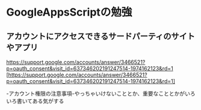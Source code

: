 # GoogleAppsScriptの勉強

## アカウントにアクセスできるサードパーティのサイトやアプリ
https://support.google.com/accounts/answer/3466521?p=oauth_consent&visit_id=637346202191247514-1974162123&rd=1
[https://support.google.com/accounts/answer/3466521?p=oauth_consent&visit_id=637346202191247514-1974162123&rd=1]

-アカウント権限の注意事項-やっちゃいけないこととか、重要なこととかがいろいろ書いてある気がする
